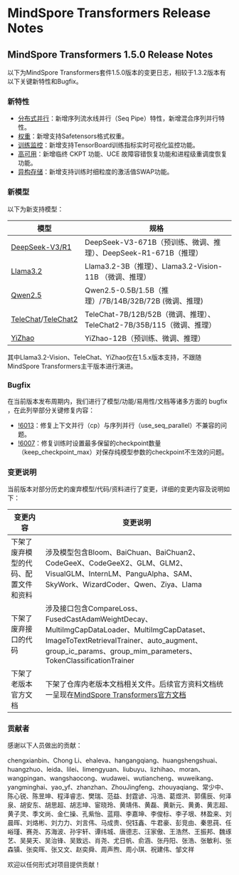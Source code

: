 # MindSpore Transformers Release Notes

## MindSpore Transformers 1.5.0 Release Notes

以下为MindSpore Transformers套件1.5.0版本的变更日志，相较于1.3.2版本有以下关键新特性和Bugfix。

### 新特性

* [分布式并行](https://www.mindspore.cn/mindformers/docs/zh-CN/r1.5.0/function/distributed_parallel.html)：新增序列流水线并行（Seq Pipe）特性，新增混合序列并行特性。
* [权重](https://www.mindspore.cn/mindformers/docs/zh-CN/r1.5.0/function/safetensors.html)：新增支持Safetensors格式权重。
* [训练监控](https://www.mindspore.cn/mindformers/docs/zh-CN/r1.5.0/function/monitor.html)：新增支持TensorBoard训练指标实时可视化监控功能。
* [高可用](https://www.mindspore.cn/mindformers/docs/zh-CN/r1.5.0/function/high_availability.html)：新增临终 CKPT 功能、UCE 故障容错恢复功能和进程级重调度恢复功能。
* [异构存储](https://www.mindspore.cn/mindformers/docs/zh-CN/r1.5.0/function/fine_grained_activations_swap.html)：新增支持训练时细粒度的激活值SWAP功能。

### 新模型

以下为新支持模型：

| 模型                                                                                                                                                                    | 规格                                                     |
|-----------------------------------------------------------------------------------------------------------------------------------------------------------------------|--------------------------------------------------------|
| [DeepSeek-V3/R1](https://gitee.com/mindspore/mindformers/tree/r1.5.0/research/deepseek3)                                                                              | DeepSeek-V3-671B（预训练、微调、推理）、DeepSeek-R1-671B（推理）       |
| [Llama3.2](https://gitee.com/mindspore/mindformers/blob/r1.5.0/docs/model_cards/llama3_2.md)                                                                          | Llama3.2-3B（推理）、Llama3.2-Vision-11B （微调、推理）            |
| [Qwen2.5](https://gitee.com/mindspore/mindformers/tree/r1.5.0/research/qwen2_5)                                                                                       | Qwen2.5-0.5B/1.5B（推理）/7B/14B/32B/72B (微调、推理)           |
| [TeleChat](https://gitee.com/mindspore/mindformers/tree/r1.5.0/research/telechat)/[TeleChat2](https://gitee.com/mindspore/mindformers/tree/r1.5.0/research/telechat2) | TeleChat-7B/12B/52B（微调、推理）、TeleChat2-7B/35B/115（微调、推理） |
| [YiZhao](https://gitee.com/mindspore/mindformers/tree/r1.5.0/research/yizhao)                                                                                         | YiZhao-12B（预训练、微调、推理）                                  |

其中Llama3.2-Vision、TeleChat、YiZhao仅在1.5.x版本支持，不跟随MindSpore Transformers主干版本进行演进。

### Bugfix

在当前版本发布周期内，我们进行了模型/功能/易用性/文档等诸多方面的 bugfix ，在此列举部分关键修复内容：

* [!6013](https://gitee.com/mindspore/mindformers/pulls/6013)：修复上下文并行（cp）与序列并行（use_seq_parallel）不兼容的问题。
* [!6007](https://gitee.com/mindspore/mindformers/pulls/6007)：修复训练时设置最多保留的checkpoint数量（keep_checkpoint_max）对保存纯模型参数的checkpoint不生效的问题。

### 变更说明

当前版本对部分历史的废弃模型/代码/资料进行了变更，详细的变更内容及说明如下：

| 变更内容               | 变更说明                                                                                                                                                                                         |
|--------------------|----------------------------------------------------------------------------------------------------------------------------------------------------------------------------------------------|
| 下架了废弃模型的代码、配置文件和资料 | 涉及模型包含Bloom、BaiChuan、BaiChuan2、CodeGeeX、CodeGeeX2、GLM、GLM2、VisualGLM、InternLM、PanguAlpha、SAM、SkyWork、WizardCoder、Qwen、Ziya、Llama                                                             |
| 下架了废弃接口的代码         | 涉及接口包含CompareLoss、FusedCastAdamWeightDecay、MultiImgCapDataLoader、MultiImgCapDataset、ImageToTextRetrievalTrainer、auto_augment、group_ic_params、group_mim_parameters、TokenClassificationTrainer |
| 下架了老版本官方文档         | 下架了仓库内老版本文档相关文件。后续官方资料文档统一呈现在[MindSpore Transformers官方文档](https://www.mindspore.cn/mindformers/docs/zh-CN/r1.5.0/index.html)                                                                 |

### 贡献者

感谢以下人员做出的贡献：

chengxianbin、Chong Li、ehaleva、hangangqiang、huangshengshuai、huangzhuo、leida、lilei、limengyuan、liubuyu、lizhihao、moran、wangpingan、wangshaocong、wudawei、wutiancheng、wuweikang、yangminghai、yao_yf、zhanzhan、ZhouJingfeng、zhouyaqiang、常少中、陈心锐、陈昱坤、程泽睿志、樊瑞、范益、封霆谚、冯浩、葛煜洪、郭儒辰、何泽泉、胡安东、胡思超、胡志坤、宦晓玲、黄靖伟、黄磊、黄新元、黄勇、黄志超、黄子灵、季文尚、金仁操、孔紫怡、蓝翔、李嘉坤、李俊标、李子垠、林盈来、刘晨晖、刘烙彬、刘力力、刘言伟、马成贵、倪钰鑫、牛君豪、彭竞由、秦思莼、任峪瑾、赛尧、苏海波、孙宇轩、谭纬城、唐德志、汪家傲、王浩然、王振邦、魏琢艺、吴昊天、吴治锋、吴致远、肖尧、尤日帆、俞涵、张丹阳、张浩、张敏利、张森镇、张奕晖、张又文、赵奕舜、周声煦、周小琪、祝建伟、邹文祥

欢迎以任何形式对项目提供贡献！